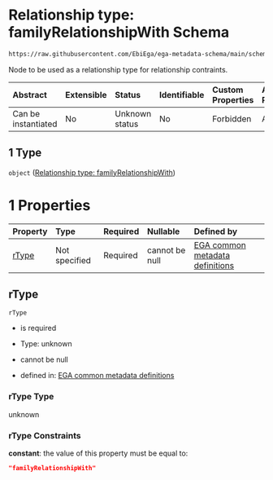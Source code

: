 # Relationship type: familyRelationshipWith Schema

```txt
https://raw.githubusercontent.com/EbiEga/ega-metadata-schema/main/schemas/EGA.policy.json#/properties/policyRelationships/items/allOf/1/anyOf/2/allOf/0/anyOf/1
```

Node to be used as a relationship type for relationship contraints.

| Abstract            | Extensible | Status         | Identifiable | Custom Properties | Additional Properties | Access Restrictions | Defined In                                                                   |
| :------------------ | :--------- | :------------- | :----------- | :---------------- | :-------------------- | :------------------ | :--------------------------------------------------------------------------- |
| Can be instantiated | No         | Unknown status | No           | Forbidden         | Allowed               | none                | [EGA.policy.json\*](../../../schemas/EGA.policy.json "open original schema") |

## 1 Type

`object` ([Relationship type: familyRelationshipWith](ega-4-defs-relationship-type-familyrelationshipwith.md))

# 1 Properties

| Property        | Type          | Required | Nullable       | Defined by                                                                                                                                                                                                                                                             |
| :-------------- | :------------ | :------- | :------------- | :--------------------------------------------------------------------------------------------------------------------------------------------------------------------------------------------------------------------------------------------------------------------- |
| [rType](#rtype) | Not specified | Required | cannot be null | [EGA common metadata definitions](ega-4-defs-relationship-type-familyrelationshipwith-properties-rtype.md "https://raw.githubusercontent.com/EbiEga/ega-metadata-schema/main/schemas/EGA.common-definitions.json#/$defs/rTypeFamilyRelationshipWith/properties/rType") |

## rType



`rType`

* is required

* Type: unknown

* cannot be null

* defined in: [EGA common metadata definitions](ega-4-defs-relationship-type-familyrelationshipwith-properties-rtype.md "https://raw.githubusercontent.com/EbiEga/ega-metadata-schema/main/schemas/EGA.common-definitions.json#/$defs/rTypeFamilyRelationshipWith/properties/rType")

### rType Type

unknown

### rType Constraints

**constant**: the value of this property must be equal to:

```json
"familyRelationshipWith"
```
